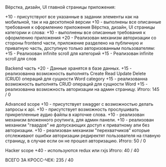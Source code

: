 
Вёрстка, дизайн, UI главной страницы приложения:

 +10 - присутствуют все указанные в задании элементы как на мобильной, так и на десктопной версии
 +10 - выполнены все описанные требования к оформлению приложения
    Вёрстка, дизайн, UI страницы категории и слова:
        +10 - выполнены все описанные требования к оформлению приложения
        +20 - Реализован механизм авторизации со стороны frontend части, приложение разделено на публичную и приватную часть, доступную только авторизованным пользователям:
        +15 - Реализован infinite scroll для категорий
        +15 - Реализован infinite scroll для слов

Backend часть
    +20 - Данные хранятся в базе данных.
    +15 - реализованна возможность выполнять Create Read Update Delete (CRUD) операций для сущности Word category
    +15 - реализованна возможность выполнять CRUD операций для сущности Word
    +15 - реализованна возможность авторизации на админ страницу.
Итого: 145 / 0

Advanced scope
    +10 - присутствует swagger с возможностью делать запросы к api.
    +10 - присутствует возможность прослушивать прикрепленные аудио файлы в карточке слова.
    +10 - реализован механизм вложенного роутинга, для админ панели.
    +10 - реализован механизм "гвардов" не допускающих доступ к приватному апи без авторизации.
    +10 - реализован механизм "перехватчиков" которые отслеживают ошибки авторизации редиректят пользователя на главную страницу, в случае если он не прошел авторизацию.
Итого: 50 / 0

Hacker scope
    +40 - используются redux или rxjs
Итого: 40 / 40

ВСЕГО ЗА КРОСС-ЧЕК: 235 / 40